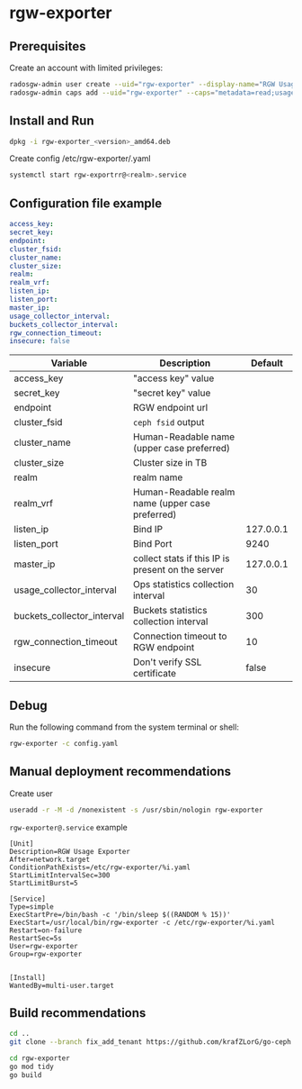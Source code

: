 # rgw-exporter

## Prerequisites

Create an account with limited privileges:

```bash
radosgw-admin user create --uid="rgw-exporter" --display-name="RGW Usage Exporter"
radosgw-admin caps add --uid="rgw-exporter" --caps="metadata=read;usage=read;info=read;buckets=read;users=read"
```

## Install and Run

```sh
dpkg -i rgw-exporter_<version>_amd64.deb
```

Create config /etc/rgw-exporter/<realm>.yaml

```sh
systemctl start rgw-exportrr@<realm>.service
```

## Configuration file example

```yaml
access_key: 
secret_key: 
endpoint: 
cluster_fsid:
cluster_name:
cluster_size:
realm: 
realm_vrf:
listen_ip:
listen_port: 
master_ip:
usage_collector_interval: 
buckets_collector_interval:
rgw_connection_timeout: 
insecure: false
```

| Variable | Description | Default |
|----------|-------------|---------|
| access_key | "access key" value | |
| secret_key | "secret key" value | |
| endpoint | RGW endpoint url | |
| cluster_fsid | `ceph fsid` output | |
| cluster_name | Human-Readable name (upper case preferred) | |
| cluster_size | Cluster size in TB | |
| realm | realm name | |
| realm_vrf | Human-Readable realm name (upper case preferred) | |
| listen_ip | Bind IP | 127.0.0.1 |
| listen_port | Bind Port | 9240 |
| master_ip | collect stats if this IP is present on the server | 127.0.0.1 |
| usage_collector_interval | Ops statistics collection interval | 30 |
| buckets_collector_interval | Buckets statistics collection interval | 300 |
| rgw_connection_timeout | Connection timeout to RGW endpoint | 10 |
| insecure | Don't verify SSL certificate | false |

## Debug

Run the following command from the system terminal or shell:

```sh
rgw-exporter -c config.yaml
```

## Manual deployment recommendations

Create user

```sh
useradd -r -M -d /nonexistent -s /usr/sbin/nologin rgw-exporter
```

`rgw-exporter@.service` example

```systemd.unit
[Unit]
Description=RGW Usage Exporter
After=network.target
ConditionPathExists=/etc/rgw-exporter/%i.yaml
StartLimitIntervalSec=300
StartLimitBurst=5

[Service]
Type=simple
ExecStartPre=/bin/bash -c '/bin/sleep $((RANDOM % 15))'
ExecStart=/usr/local/bin/rgw-exporter -c /etc/rgw-exporter/%i.yaml
Restart=on-failure
RestartSec=5s
User=rgw-exporter
Group=rgw-exporter


[Install]
WantedBy=multi-user.target
```

## Build recommendations

```sh
cd ..
git clone --branch fix_add_tenant https://github.com/krafZLorG/go-ceph.git

cd rgw-exporter
go mod tidy
go build
```
